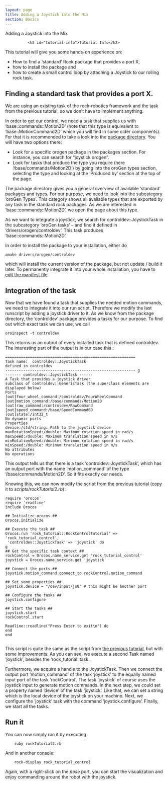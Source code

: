 ```yaml
---
layout: page
title: Adding a Joystick into the Mix
section: Basics
---
```


<div class="content2">

<div class="content2-pagetitle">Adding a Joystick into the Mix</div>

<div class="content2-container line-box">
<div class="content2-container-1col">


              <h2 id="tutorial-info">Tutorial Info</h2>

<p>This tutorial will give you some hands-on experience on:</p>

<ul>
<li>How to find a &lsquo;standard&rsquo; Rock package that provides a port X,</li>
<li>how to install the package and</li>
<li>how to create a small control loop by attaching a Joystick to our rolling rock task.</li>
</ul>

<h2 id="finding-a-standard-task-that-provides-a-port-x">Finding a standard task that provides a port X.</h2>

<p>We are using an existing task of the rock-robotics framework and the task from the previous
tutorial, so we don&rsquo;t have to implement anything.</p>

<p>In order to get our control, we need a task that supplies us with &lsquo;base::commands::Motion2D&rsquo; (note that this
type is equivalent to &lsquo;base::MotionCommand2D&rsquo; which you will find in some older components).
For that it is recommended to take a look into the <a href="../../package_directory.html">package directory</a>.
You will have two options there:</p>

<ul>
<li>Look for a specific orogen package in the packages section. For instance, you can search for
&ldquo;joystick orogen&rdquo;.</li>
<li>Look for tasks that produce the type you require (here &lsquo;/base/commands/Motion2D&rsquo;) by going into
the oroGen types section, selecting the type and looking at the &lsquo;Produced by&rsquo; section at the
top of the page.</li>
</ul>

<p>The package directory gives you a general overview of available &lsquo;standard&rsquo; packages and types.
For our purpose, we need to look into the subcategory &lsquo;oroGen Types&rsquo;. This category shows all
available types that are exported by any task in the standard rock packages. As we are interested
in &lsquo;base::commands::Motion2D&rsquo;, we open the page about this type.</p>

<p>As we want to integrate a joystick, we search for controldev::JoystickTask
in the subcategory &lsquo;oroGen tasks&rsquo; &ndash; and find it defined in &lsquo;drivers/orogen/controldev&rsquo;.
This task produces &lsquo;base::commands::Motion2D&rsquo;.</p>

<p>In order to install the package to your installation, either do</p>

<pre><code class="language-text">amake drivers/orogen/controldev
</code></pre>

<p>which will install the current version of the package, but not update / build it
later. To permanently integrate it into your whole installation, you have to <a href="100_basics_create_library.html#add-to-manifest">edit the
manifest file</a>.</p>

<h2 id="integration-of-the-task">Integration of the task</h2>

<p>Now that we have found a task that supplies the needed motion commands, we need to integrate it into
our run script. Therefore we modify the last runscript by adding a joystick driver to it.
As we know from the package directory, the &lsquo;controldev&rsquo; package provides a tasks for our purpose. To find
out which exact task we can use, we call</p>

<pre><code class="language-text">oroinspect -t controldev
</code></pre>

<p>This returns us an output of every installed task that is defined controldev.
The interesting part of the output is in our case this :</p>

<pre><code>==========================================================
Task name:  controldev::JoystickTask
defined in controldev
---------------------------------------------------------- g
------- controldev::JoystickTask ------
A Task that provides a joystick driver
subclass of controldev::GenericTask (the superclass elements are displayed below)
Ports
[out]four_wheel_command:/controldev/FourWheelCommand
[out]motion_command:/base/commands/Motion2D
[out]raw_command:/controldev/RawCommand
[out]speed_command:/base/SpeedCommand6D
[out]state:/int32_t
No dynamic ports
Properties
device:/std/string: Path to the joystick device
maxRotationSpeed:/double: Maximum rotation speed in rad/s
maxSpeed:/double: Maximum translation speed in m/s
minRotationSpeed:/double: Minimum rotation speed in rad/s
minSpeed:/double: Minimum translation speed in m/s
No attributes
No operations
</code></pre>

<p>This output tells us that there is a task &lsquo;controldev::JoystickTask&rsquo;, which has an
output port with the name &lsquo;motion_command&rsquo; of the type &lsquo;/base/commands/Motion2D&rsquo;.
So it fits exactly our needs.</p>

<p>Knowing this, we can now modify the script from the previous tutorial (copy it
to <em>scripts/rockTutorial2.rb</em>):</p>

<pre><code class="language-ruby">require 'orocos'
require 'readline'
include Orocos

## Initialize orocos ##
Orocos.initialize

## Execute the task ##
Orocos.run 'rock_tutorial::RockControlTutorial' =&gt; 'rock_tutorial_control',
 'controldev::JoystickTask' =&gt; 'joystick' do
g
## Get the specific task context ##
rockControl = Orocos.name_service.get 'rock_tutorial_control'
joystick = Orocos.name_service.get 'joystick'

## Connect the ports ##
joystick.motion_command.connect_to rockControl.motion_command

## Set some properties ##
joystick.device = "/dev/input/js0" # this might be another port

## Configure the tasks ##
joystick.configure

## Start the tasks ##
joystick.start
rockControl.start

Readline::readline("Press Enter to exit\n") do
end
end

</code></pre>

<p>This script is quite the same as the script from
<a href="./500_simulate_a_robot.html">the previous tutorial</a>, but with some
improvements. As you can see, we execute a second Task named &lsquo;joystick&rsquo;,
besides the &lsquo;rock_tutorial&rsquo; task.</p>

<p>Furthermore, we acquire a handle to the JoystickTask. Then we connect the output port &lsquo;motion_command&rsquo;
of the task &lsquo;joystick&rsquo; to the equally named input port of the task &lsquo;rockControl&rsquo;. The task &lsquo;joystick&rsquo; of course uses the
joystick input to generate motion commands. In the next step, we could set a property named &lsquo;device&rsquo; of the task &lsquo;joystick&rsquo;.
Like that, we can set a string which is the local device of the joystick on your machine. Next, we configure the &lsquo;joystick&rsquo;
task with the command &lsquo;joystick.configure&rsquo;. Finally, we start all the tasks.</p>

<h2 id="run-it">Run it</h2>
<p>You can now simply run it by executing</p>

<pre><code class="language-text">    ruby rockTutorial2.rb
</code></pre>
<p>And in another console:</p>

<pre><code class="language-text">    rock-display rock_tutorial_control
</code></pre>
<p>Again, with a right-click on the <em>pose</em> port, you can start the visualization and enjoy commanding around the robot with the joystick.</p>


</div>
</div>
</div>
